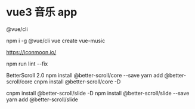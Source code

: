 # vue3 音乐 app

@vue/cli

npm i -g @vue/cli
vue create vue-music

https://iconmoon.io/

npm run lint --fix

BetterScroll 2.0
npm install @better-scroll/core --save
yarn add @better-scroll/core
cnpm install @better-scroll/core -D

cnpm install @better-scroll/slide -D
npm install @better-scroll/slide --save
yarn add @better-scroll/slide
